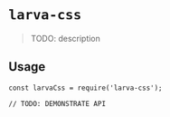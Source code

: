 # `larva-css`

> TODO: description

## Usage

```
const larvaCss = require('larva-css');

// TODO: DEMONSTRATE API
```

